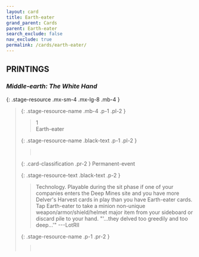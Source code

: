 ```yaml
---
layout: card
title: Earth-eater
grand_parent: Cards
parent: Earth-eater
search_exclude: false
nav_exclude: true
permalink: /cards/earth-eater/
---
```


## PRINTINGS


### _Middle-earth: The White Hand_

{: .stage-resource .mx-sm-4 .mx-lg-8 .mb-4 }
> {: .stage-resource-name .mb-4 .p-1 .pl-2 }
> > <div class="card-mp">1</div>
> > <div class="card-name">Earth-eater</div>
>
> {: .stage-resource-name .black-text .p-1 .pl-2 }
> > &nbsp;
>
> {: .card-classification .pr-2 }
> Permanent-event
>
> {: .stage-resource-text .black-text .p-2 }
> > Technology. Playable during the sit phase if one of your companies enters the Deep Mines site and you have more Delver's Harvest cards in play than you have Earth-eater cards. Tap Earth-eater to take a minion non-unique weapon/armor/shield/helmet major item from your sideboard or discard pile to your hand.  "'...they delved too greedily and too deep...'" ---LotRII 
> 
> {: .stage-resource-name .p-1 .pr-2 }
> > <div class="card-shield"></div>
> > <div class="card-corruption">&nbsp;</div>

